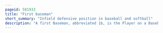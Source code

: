 ```yaml
---
pageid: 581933
title: "First baseman"
short_summary: "Infield defensive position in baseball and softball"
description: "A first Baseman, abbreviated 1b, is the Player on a Baseball or softball Team who fields the Area nearest first Base, the first of four Bases a Baserunner must touch in Succession to score a Run. The first baseman is responsible for the majority of plays made at that base. In the Numbering System used to record Defensive plays the first Baseman is assigned a Number 3."
---
```

